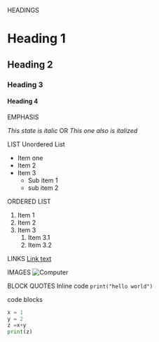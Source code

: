 HEADINGS

# Heading 1
## Heading 2
### Heading 3
#### Heading 4

EMPHASIS

*This state is italic*
OR _This one also is italized_

LIST
Unordered List

- Item one
- Item 2
- Item 3
  - Sub item 1
  - sub item 2

ORDERED LIST
1. Item 1
2. Item 2
3. Item 3
   1. Item 3.1
   2. Item 3.2

LINKS
[Link text](https://nehmtech.com)

IMAGES
![Computer]([[[https://unsplash.com/photos/macbook-pro-on-white-table-f6jkAE1ZWuY](https://unsplash.com/photos/assorted-flavor-ice-creams-qEOV3icU_Y4)](https://images.unsplash.com/photo-1531361171768-37170e369163?q=80&w=1470&auto=format&fit=crop&ixlib=rb-4.0.3&ixid=M3wxMjA3fDB8MHxwaG90by1wYWdlfHx8fGVufDB8fHx8fA%3D%3D)https://images.unsplash.com/photo-1531361171768-37170e369163?q=80&w=1470&auto=format&fit=crop&ixlib=rb-4.0.3&ixid=M3wxMjA3fDB8MHxwaG90by1wYWdlfHx8fGVufDB8fHx8fA%3D%3D](https://drive.google.com/file/d/1cnVgsGZNd-rVFY2Zqs0klfMSczqddqC6/view?usp=sharing))

BLOCK QUOTES
Inline code
`print("hello world")`

code blocks
```python
x = 1
y = 2
z =x+y
print(z)
```
